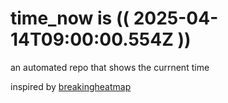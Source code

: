 # time_now is (( 2025-04-14T09:00:00.554Z ))

an automated repo that shows the currnent time

inspired by [breakingheatmap](https://github.com/breakingheatmap/breakingheatmap)